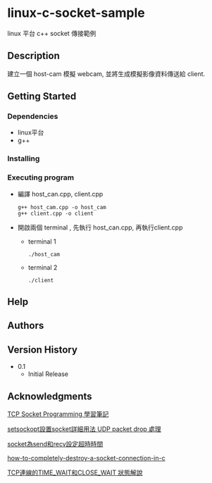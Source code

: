 # linux-c-socket-sample

linux 平台 c++ socket 傳接範例

## Description

建立一個 host-cam 模擬 webcam, 並將生成模擬影像資料傳送給 client.

## Getting Started

### Dependencies

* linux平台
* g++

### Installing

### Executing program

* 編譯 host_can.cpp, client.cpp
  ```
  g++ host_cam.cpp -o host_cam
  g++ client.cpp -o client
  ```

* 開啟兩個 terminal , 先執行 host_can.cpp, 再執行client.cpp
  * terminal 1
    ```
    ./host_cam
    ```
  * terminal 2
    ```
    ./client
    ```


## Help


## Authors



## Version History

* 0.1
    * Initial Release

## Acknowledgments

[TCP Socket Programming 學習筆記](http://zake7749.github.io/2015/03/17/SocketProgramming/)

[setsockopt設置socket詳細用法 UDP packet drop 處理](https://blog.xuite.net/csiewap/cc/66342249)

[socket為send和recv設定超時時間](https://www.itread01.com/content/1549594633.html)

[how-to-completely-destroy-a-socket-connection-in-c](https://stackoverflow.com/questions/10619952/how-to-completely-destroy-a-socket-connection-in-c)

[TCP連線的TIME_WAIT和CLOSE_WAIT 狀態解說](https://iter01.com/68377.html)
